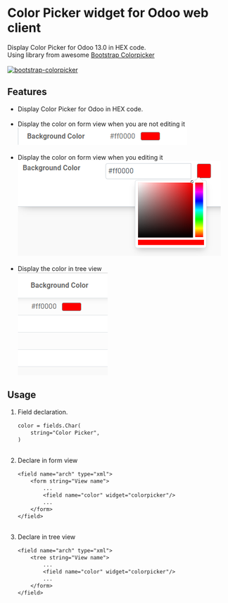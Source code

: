 # Color Picker widget for Odoo web client

Display Color Picker for Odoo 13.0 in HEX code.<br/>
Using library from awesome [Bootstrap Colorpicker](https://github.com/itsjavi/bootstrap-colorpicker/) <br/><br/>
<a href="https://github.com/itsjavi/bootstrap-colorpicker/">
    <img alt="bootstrap-colorpicker" src="https://github.com/itsjavi/bootstrap-colorpicker/raw/master/logo.png" width="70px" />
</a>

## Features
 - Display Color Picker for Odoo in HEX code.<br/><br/>
 - Display the color on form view when you are not editing it<br/>
   ![not editing](./docs/images/form_view_no_edit.png)<br/><br/>
 - Display the color on form view when you editing it<br/>
   ![editing](./docs/images/form_view_edit.png)<br/><br/>
 - Display the color in tree view <br/>
   ![editing](./docs/images/tree_view.png)

## Usage
 1. Field declaration.
    ```
    color = fields.Char(
        string="Color Picker",
    )
    ```
    <br/>
 2. Declare in form view
    ```    
    <field name="arch" type="xml">
        <form string="View name">
            ...
            <field name="color" widget="colorpicker"/>
            ...
        </form>
    </field>
    ```
    <br/>
 3. Declare in tree view
    ```
    <field name="arch" type="xml">
        <tree string="View name">
            ...
            <field name="color" widget="colorpicker"/>
            ...
        </form>
    </field>
    ```